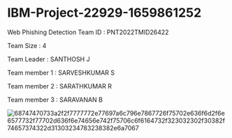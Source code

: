 # IBM-Project-22929-1659861252
Web Phishing Detection
Team ID : PNT2022TMID26422

Team Size : 4

Team Leader : SANTHOSH J

Team member 1 : SARVESHKUMAR S 

Team member 2 : SARATHKUMAR R

Team member 3 : SARAVANAN B

![68747470733a2f2f7777772e77697a6c796e7867726f75702e636f6d2f6e6577732f77702d636f6e74656e742f75706c6f6164732f323032302f30382f74657374322d31303234783238382e6a7067](https://user-images.githubusercontent.com/114642155/200175516-d02565c6-05b5-4465-b61c-2bed6dc461fe.jpg)
